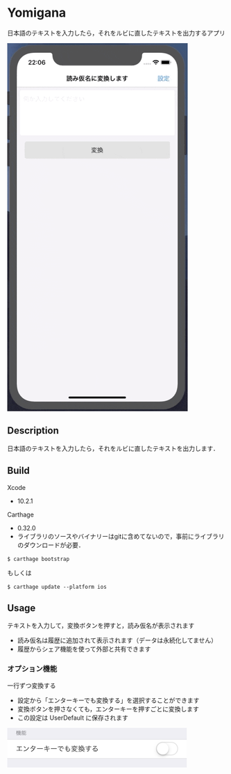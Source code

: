 Yomigana
===

日本語のテキストを入力したら，それをルビに直したテキストを出力するアプリ


![デモ](readme_images/demo.gif)


## Description

日本語のテキストを入力したら，それをルビに直したテキストを出力します．

## Build

Xcode

- 10.2.1

Carthage

- 0.32.0 
- ライブラリのソースやバイナリーはgitに含めてないので，事前にライブラリのダウンロードが必要．

```
$ carthage bootstrap
```

もしくは

```
$ carthage update --platform ios
```


## Usage


テキストを入力して，変換ボタンを押すと，読み仮名が表示されます

- 読み仮名は履歴に追加されて表示されます（データは永続化してません）
- 履歴からシェア機能を使って外部と共有できます

### オプション機能

一行ずつ変換する

- 設定から「エンターキーでも変換する」を選択することができます
- 変換ボタンを押さなくても，エンターキーを押すごとに変換します
- この設定は UserDefault に保存されます

![エンターキー](readme_images/enterkey.png)